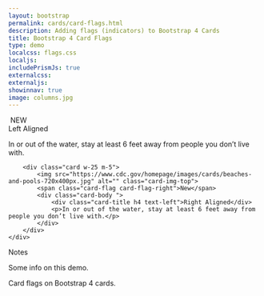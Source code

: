 ```yaml
---
layout: bootstrap
permalink: cards/card-flags.html
description: Adding flags (indicators) to Bootstrap 4 Cards
title: Bootstrap 4 Card Flags
type: demo
localcss: flags.css
localjs:
includePrismJs: true
externalcss:
externaljs:
showinnav: true
image: columns.jpg
---
```


<p></p>

<div class="container">
	<div class="card-deck w-75">
		<div class="card w-25 m-5">
			<img src="https://www.cdc.gov/homepage/images/cards/beaches-and-pools-720x400px.jpg" alt="" class="card-img-top">
			<span class="card-flag card-flag-left">NEW</span>
			<div class="card-body ">
				<div class="card-title h4 text-left">Left Aligned</div>
				<p>In or out of the water, stay at least 6 feet away from people you don’t live with.</p>
			</div>	
		</div>
	
		<div class="card w-25 m-5">
			<img src="https://www.cdc.gov/homepage/images/cards/beaches-and-pools-720x400px.jpg" alt="" class="card-img-top">
			<span class="card-flag card-flag-right">New</span>
			<div class="card-body ">
				<div class="card-title h4 text-left">Right Aligned</div>
				<p>In or out of the water, stay at least 6 feet away from people you don’t live with.</p>
			</div>	
		</div>	
	</div>
</div>
<div class="container">
	<div aria-multiselectable="true" class="accordion indicator-plus accordion-white mb-3 mt-3" id="accordion-4" role="tabpanel">
		<div class="card">
			<div aria-expanded="false" class="card-header collapsed" data-target="#accordion-4-collapse-3" data-toggle="collapse" id="accordion-4-card-3" role="tab">
				<a class="card-title" data-controls="accordion-4-collapse-3">Notes</a>
			</div>
			<div aria-labelledby="accordion-4-card-3" class="collapse show" id="accordion-4-collapse-3" role="tabpanel">
				<div class="card-body">
					<p>Some info on this demo.</p>
					<p>Card flags on Bootstrap 4 cards.</p>
				</div>
			</div>
		</div>
	</div>
</div>
